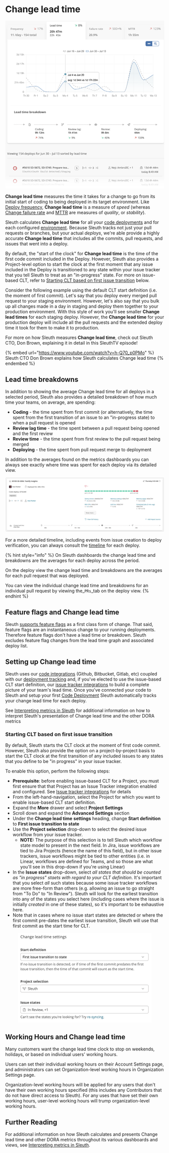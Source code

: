 # Change lead time

![](<../.gitbook/assets/image (8) (2) (1).png>)

**Change lead time** measures the time it takes for a change to go from its initial start of coding to being deployed in its target environment. Like [Deploy frequency](deploy-frequency.md), **Change lead time** is a measure of _speed_ (whereas [Change failure rate](change-failure-rate.md) and [MTTR](mttr.md) are measures of _quality_, or _stability_). &#x20;

Sleuth calculates **Change lead time** for all your [code deployments](../modeling-your-deployments/code-deployments/) and for each configured [environment](../modeling-your-deployments/environment-support.md). Because Sleuth tracks not just your pull requests or branches, but your actual _deploys_, we're able provide a highly accurate **Change lead time** that includes all the commits, pull requests, and issues that went into a deploy.‌

By default, the "start of the clock" for **Change lead time** is the time of the first code commit included in the Deploy. However, Sleuth also provides a Project-level option to start the clock at the first moment that any issue included in the Deploy is transitioned to any state within your issue tracker that you tell Sleuth to treat as an "in-progress" state. For more on issue-based CLT, refer to [Starting CLT based on first issue transition](change-lead-time.md#starting-clt-based-on-first-issue-transition) below.

Consider the following example using the default CLT start definition (i.e. the moment of first commit). Let's say that you deploy every merged pull request to your staging environment. However, let's also say that you bulk up all changes made in a day in staging and deploy them together to your production environment. With this style of work you'll see smaller **Change lead times** for each staging deploy. However, the **Change lead time** for your production deploy will include all the pull requests and the extended deploy time it took for them to make it to production.

For more on how Sleuth measures **Change lead time**, check out Sleuth CTO, Don Brown, explaining it in detail in this SleuthTV episode!

{% embed url="https://www.youtube.com/watch?v=h-Q70_p0PMo" %}
Sleuth CTO Don Brown explains how Sleuth calculates Change lead time
{% endembed %}

## Lead time breakdowns

In addition to showing the average Change lead time for all deploys in a selected period, Sleuth also provides a detailed breakdown of how much time your teams, on average, are spending:

* **Coding** - the time spent from first commit (or alternatively, the time spent from the first transition of an issue to an "in-progress state) to when a pull request is opened
* **Review lag time** - the time spent between a pull request being opened and the first review
* **Review time** - the time spent from first review to the pull request being merged
* **Deploying** - the time spent from pull request merge to deployment

In addition to the averages found on the metrics dashboards you can always see exactly where time was spent for each deploy via its detailed view.

![Change lead time for a specific deploy](../.gitbook/assets/sleuth-sleuth-d742c80-2021-07-13-15-28-10.png)

For a more detailed timeline, including events from issue creation to deploy verification, you can always consult the [timeline](https://help.sleuth.io/modeling-your-deployments/deploy-cards#deploy-card-timeline-icons) for each deploy.

{% hint style="info" %}
On Sleuth dashboards the change lead time and breakdowns are the averages for each deploy across the period.&#x20;

On the deploy view the change lead time and breakdowns are the averages for each pull request that was deployed.

You can view the individual change lead time and breakdowns for an individual pull request by viewing the_`PRs`_tab on the deploy view.
{% endhint %}

## Feature flags and Change lead time

Sleuth [supports feature flags](../modeling-your-deployments/feature-flags.md) as a first class form of change. That said, feature flags are an instantaneous change to your running deployments. Therefore feature flags don't have a lead time or breakdown. Sleuth excludes feature flag changes from the lead time graph and associated deploy list.

## Setting up Change lead time

Sleuth uses our [code integrations](https://help.sleuth.io/integrations-1/code-deployment) (Github, Bitbucket, Gitlab, etc) coupled with our [deployment tracking](../modeling-your-deployments/) and, if you've elected to use the issue-based CLT start definition, our [issue tracker integrations](../integrations-1/issue-trackers/) to build a complete picture of your team's lead time. Once you've connected your code to Sleuth and setup your first [Code Deployment](../modeling-your-deployments/code-deployments/) Sleuth automatically tracks your change lead time for each deploy.

See [Interpreting metrics in Sleuth](how-we-calculate.md) for additional information on how to interpret Sleuth's presentation of Change lead time and the other DORA metrics

### Starting CLT based on first issue transition

By default, Sleuth starts the CLT clock at the moment of first code commit. However, Sleuth also provide the option on a project-by-project basis to start the CLT clock at the first transition of any included issues to any states that you define to be "in progress" in your issue tracker.

To enable this option, perform the following steps:

* **Prerequisite**: before enabling issue-based CLT for a Project, you must first ensure that that Project has an Issue Tracker integration enabled and configured. See [Issue tracker integrations](../integrations-1/issue-trackers/) for details
* From the left-hand-navigation, select the Project for which you want to enable issue-based CLT start definition.
* Expand the **More** drawer and select **Project Settings**&#x20;
* Scroll down and expand the **Advanced Settings** section
* Under the **Change lead time** **settings** heading, change **Start definition** to **First issue transition to state**
* Use the **Project selection** drop-down to select the desired issue workflow from your issue tracker.&#x20;
  * **NOTE:** The purpose of this selection is to tell Sleuth which workflow state model to present in the next field. In Jira, issue workflows are tied to Jira Projects (hence the name of this field), but in other issue trackers, issue workflows might be tied to other entities (i.e. in Linear, workflows are defined for Teams, and so those are what you'll see in this drop-down if you're using Linear)
* In the **Issue states** drop-down, select _all states that should be counted_ _as "in progress" staets with regard to your CLT definition_. It's important that you select _all_ such states because some issue tracker workflows are more free-form than others (e.g. allowing an issue to go straight from "To Do" to "In Review"). Sleuth will look for the earliest transition into any of the states you select here (including cases where the issue is initially _created_ in one of these states), so it's important to be exhaustive here.
* Note that in cases where no issue start states are detected or where the first commit pre-dates the earliest issue transition, Sleuth will use that first commit as the start time for CLT.

<figure><img src="../.gitbook/assets/image (2) (1) (1) (2).png" alt=""><figcaption></figcaption></figure>

## Working Hours and Change lead time

Many customers want the change lead time clock to stop on weekends, holidays, or based on individual users' working hours.&#x20;

Users can set their individual working hours on their Account Settings page, and administrators can set Organization-level working hours in Organization Settings page.&#x20;

Organization-level working hours will be applied for any users that don't have their own working hours specified (this includes any Contributors that do not have direct access to Sleuth). For any uses that have set their own working hours, user-level working hours will trump organization-level working hours.   &#x20;

## Further Reading

For additional information on how Sleuth calculates and presents Change lead time and other DORA metrics throughout its various dashboards and views, see [Interpreting metrics in Sleuth](how-we-calculate.md).

